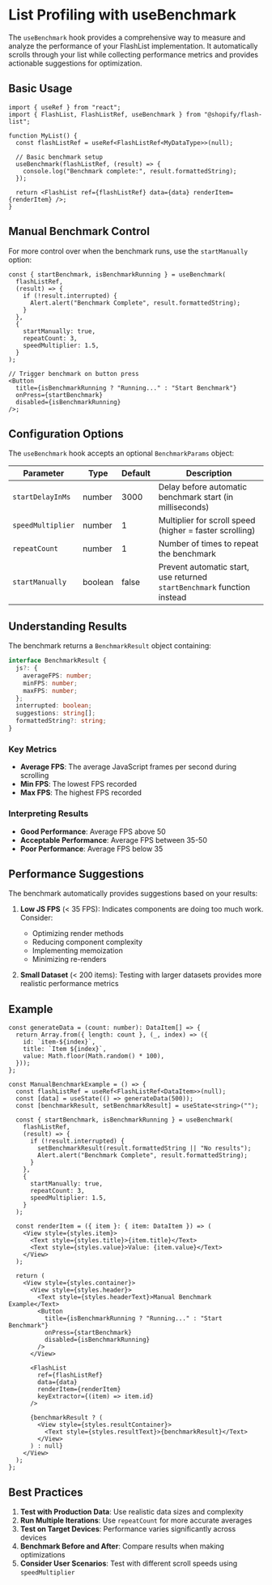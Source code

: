 # List Profiling with useBenchmark

The `useBenchmark` hook provides a comprehensive way to measure and analyze the performance of your FlashList implementation. It automatically scrolls through your list while collecting performance metrics and provides actionable suggestions for optimization.

## Basic Usage

```tsx
import { useRef } from "react";
import { FlashList, FlashListRef, useBenchmark } from "@shopify/flash-list";

function MyList() {
  const flashListRef = useRef<FlashListRef<MyDataType>>(null);

  // Basic benchmark setup
  useBenchmark(flashListRef, (result) => {
    console.log("Benchmark complete:", result.formattedString);
  });

  return <FlashList ref={flashListRef} data={data} renderItem={renderItem} />;
}
```

## Manual Benchmark Control

For more control over when the benchmark runs, use the `startManually` option:

```tsx
const { startBenchmark, isBenchmarkRunning } = useBenchmark(
  flashListRef,
  (result) => {
    if (!result.interrupted) {
      Alert.alert("Benchmark Complete", result.formattedString);
    }
  },
  {
    startManually: true,
    repeatCount: 3,
    speedMultiplier: 1.5,
  }
);

// Trigger benchmark on button press
<Button
  title={isBenchmarkRunning ? "Running..." : "Start Benchmark"}
  onPress={startBenchmark}
  disabled={isBenchmarkRunning}
/>;
```

## Configuration Options

The `useBenchmark` hook accepts an optional `BenchmarkParams` object:

| Parameter         | Type    | Default | Description                                                             |
| ----------------- | ------- | ------- | ----------------------------------------------------------------------- |
| `startDelayInMs`  | number  | 3000    | Delay before automatic benchmark start (in milliseconds)                |
| `speedMultiplier` | number  | 1       | Multiplier for scroll speed (higher = faster scrolling)                 |
| `repeatCount`     | number  | 1       | Number of times to repeat the benchmark                                 |
| `startManually`   | boolean | false   | Prevent automatic start, use returned `startBenchmark` function instead |

## Understanding Results

The benchmark returns a `BenchmarkResult` object containing:

```typescript
interface BenchmarkResult {
  js?: {
    averageFPS: number;
    minFPS: number;
    maxFPS: number;
  };
  interrupted: boolean;
  suggestions: string[];
  formattedString?: string;
}
```

### Key Metrics

- **Average FPS**: The average JavaScript frames per second during scrolling
- **Min FPS**: The lowest FPS recorded
- **Max FPS**: The highest FPS recorded

### Interpreting Results

- **Good Performance**: Average FPS above 50
- **Acceptable Performance**: Average FPS between 35-50
- **Poor Performance**: Average FPS below 35

## Performance Suggestions

The benchmark automatically provides suggestions based on your results:

1. **Low JS FPS** (< 35 FPS): Indicates components are doing too much work. Consider:

   - Optimizing render methods
   - Reducing component complexity
   - Implementing memoization
   - Minimizing re-renders

2. **Small Dataset** (< 200 items): Testing with larger datasets provides more realistic performance metrics

## Example

```tsx
const generateData = (count: number): DataItem[] => {
  return Array.from({ length: count }, (_, index) => ({
    id: `item-${index}`,
    title: `Item ${index}`,
    value: Math.floor(Math.random() * 100),
  }));
};

const ManualBenchmarkExample = () => {
  const flashListRef = useRef<FlashListRef<DataItem>>(null);
  const [data] = useState(() => generateData(500));
  const [benchmarkResult, setBenchmarkResult] = useState<string>("");

  const { startBenchmark, isBenchmarkRunning } = useBenchmark(
    flashListRef,
    (result) => {
      if (!result.interrupted) {
        setBenchmarkResult(result.formattedString || "No results");
        Alert.alert("Benchmark Complete", result.formattedString);
      }
    },
    {
      startManually: true,
      repeatCount: 3,
      speedMultiplier: 1.5,
    }
  );

  const renderItem = ({ item }: { item: DataItem }) => (
    <View style={styles.item}>
      <Text style={styles.title}>{item.title}</Text>
      <Text style={styles.value}>Value: {item.value}</Text>
    </View>
  );

  return (
    <View style={styles.container}>
      <View style={styles.header}>
        <Text style={styles.headerText}>Manual Benchmark Example</Text>
        <Button
          title={isBenchmarkRunning ? "Running..." : "Start Benchmark"}
          onPress={startBenchmark}
          disabled={isBenchmarkRunning}
        />
      </View>

      <FlashList
        ref={flashListRef}
        data={data}
        renderItem={renderItem}
        keyExtractor={(item) => item.id}
      />

      {benchmarkResult ? (
        <View style={styles.resultContainer}>
          <Text style={styles.resultText}>{benchmarkResult}</Text>
        </View>
      ) : null}
    </View>
  );
};
```

## Best Practices

1. **Test with Production Data**: Use realistic data sizes and complexity
2. **Run Multiple Iterations**: Use `repeatCount` for more accurate averages
3. **Test on Target Devices**: Performance varies significantly across devices
4. **Benchmark Before and After**: Compare results when making optimizations
5. **Consider User Scenarios**: Test with different scroll speeds using `speedMultiplier`
